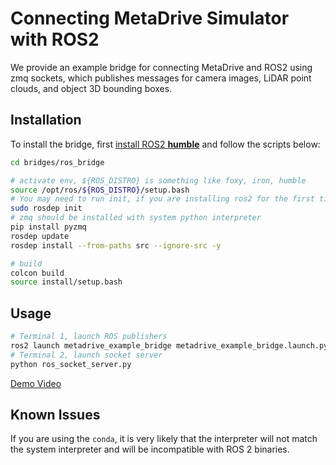 # Connecting MetaDrive Simulator with ROS2

We provide an example bridge for connecting MetaDrive and ROS2 using zmq sockets, which publishes messages for camera
images, LiDAR point clouds, and object 3D bounding boxes.

## Installation

To install the bridge, first [install ROS2 **humble**](https://docs.ros.org/en/humble/Installation.html) and follow the scripts
below:

```bash
cd bridges/ros_bridge

# activate env, ${ROS_DISTRO} is something like foxy, iron, humble
source /opt/ros/${ROS_DISTRO}/setup.bash
# You may need to run init, if you are installing ros2 for the first time
sudo rosdep init 
# zmq should be installed with system python interpreter
pip install pyzmq  
rosdep update
rosdep install --from-paths src --ignore-src -y

# build
colcon build
source install/setup.bash
```

## Usage

```bash
# Terminal 1, launch ROS publishers
ros2 launch metadrive_example_bridge metadrive_example_bridge.launch.py
# Terminal 2, launch socket server
python ros_socket_server.py 

```

[Demo Video](https://www.youtube.com/watch?v=WWwdnURnOBM&list=TLGGdRGbC4RGzhAxNzEwMjAyMw)


## Known Issues
If you are using the `conda`, it is very likely that the interpreter will not match the system interpreter 
and will be incompatible with ROS 2 binaries. 
